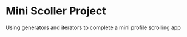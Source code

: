 <h1>Mini Scoller Project</h1>
<p> Using generators and iterators to complete a mini profile scrolling app</p>
